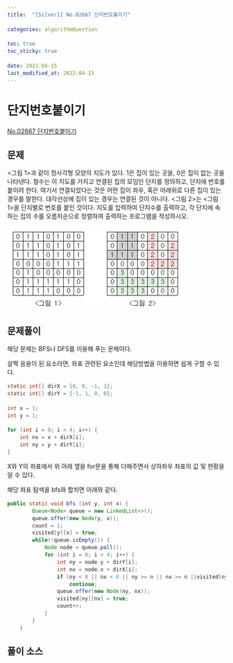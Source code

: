 ```yaml
---
title:  "[Silver1] No.02667 단지번호붙이기"

categories: algorithmQuestion

toc: true
toc_sticky: true

date: 2022-04-15
last_modified_at: 2022-04-15
---
```


# 단지번호붙이기

[No.02667 단지번호붙이기](https://www.acmicpc.net/problem/2667)

## 문제

<그림 1>과 같이 정사각형 모양의 지도가 있다. 1은 집이 있는 곳을, 0은 집이 없는 곳을 나타낸다. 철수는 이 지도를 가지고 연결된 집의 모임인 단지를 정의하고, 단지에 번호를 붙이려 한다. 여기서 연결되었다는 것은 어떤 집이 좌우, 혹은 아래위로 다른 집이 있는 경우를 말한다. 대각선상에 집이 있는 경우는 연결된 것이 아니다. <그림 2>는 <그림 1>을 단지별로 번호를 붙인 것이다. 지도를 입력하여 단지수를 출력하고, 각 단지에 속하는 집의 수를 오름차순으로 정렬하여 출력하는 프로그램을 작성하시오.

![단지번호붙이기](/assets/image/2022/2022-04-15/no02667.png)

## 문제풀이

해당 문제는 BFS나 DFS를 이용해 푸는 문제이다. 

살짝 응용이 된 요소라면, 좌표 관련된 요소인데 해당방법을 이용하면 쉽게 구할 수 있다.

```java
static int[] dirX = {0, 0, -1, 1};
static int[] dirY = {-1, 1, 0, 0};

int x = 1;
int y = 1;

for (int i = 0; i < 4; i++) {
    int nx = x + dirX[i];
    int ny = y + dirY[i];
}
```

X와 Y의 좌표에서 위 아래 옆을 for문을 통해 더해주면서 상하좌우 좌표의 값 및 현황을 알 수 있다.

해당 좌표 탐색을 bfs와 합치면 아래와 같다.

```java
public static void bfs (int y, int x) {
        Queue<Node> queue = new LinkedList<>();
        queue.offer(new Node(y, x));
        count = 1;
        visited[y][x] = true;
        while(!queue.isEmpty()) {
            Node node = queue.poll();
            for (int i = 0; i < 4; i++) {
                int ny = node.y + dirY[i];
                int nx = node.x + dirX[i];
                if (ny < 0 || nx < 0 || ny >= n || nx >= n ||visited[ny][nx] || apart[ny][nx] == 0)
                    continue;
                queue.offer(new Node(ny, nx));
                visited[ny][nx] = true;
                count++;
            }
        }
    }
```

## 풀이 소스

<script src="https://gist.github.com/dh37789/10d520deb978dfc7ee8c5e016845d957.js"></script>